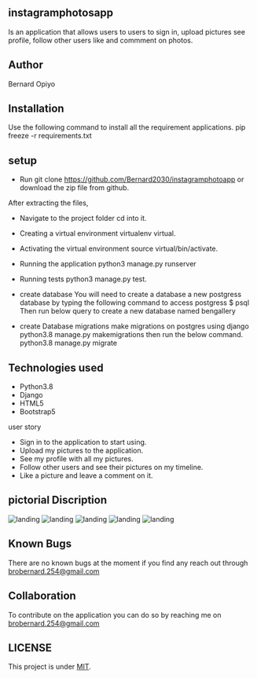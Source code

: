 ## instagramphotosapp
Is an application that allows users to  users to sign in, upload pictures see profile, follow other users like and commment on photos.
## Author
Bernard Opiyo

## Installation
Use the following command to install all the requirement applications. pip freeze -r requirements.txt

## setup
* Run git clone https://github.com/Bernard2030/instagramphotoapp or download the zip file from github.

After extracting the files,

* Navigate to the project folder cd into it.

* Creating a virtual environment virtualenv virtual.

* Activating the virtual environment source virtual/bin/activate.

* Running the application python3 manage.py runserver

* Running tests python3 manage.py test.

* create database
    You will need to create a database a new postgress database by typing the following command to access postgress
        $ psql
    Then run below query to create a new database named bengallery
        
* create Database migrations
    make migrations on postgres using django
        python3.8 manage.py makemigrations 
    then run the below command.
        python3.8 manage.py migrate

## Technologies used
* Python3.8
* Django  
* HTML5  
* Bootstrap5

user story

* Sign in to the application to start using.
* Upload my pictures to the application.
* See my profile with all my pictures.
* Follow other users and see their pictures on my timeline.
* Like a picture and leave a comment on it.

## pictorial Discription
<img src="image/image1.png" alt="landing"/>
<img src="image/image2.png" alt="landing"/>
<img src="image/image3.png" alt="landing"/>
<img src="image/image4.png" alt="landing"/>
<img src="image/image5.png" alt="landing"/>
	
	
	
	
	
	
## Known Bugs
There are no known bugs at the moment if you find any reach out through brobernard.254@gmail.com

## Collaboration
To contribute on the application you can do so by reaching me on brobernard.254@gmail.com

## LICENSE
This project is under [MIT](LICENSE).